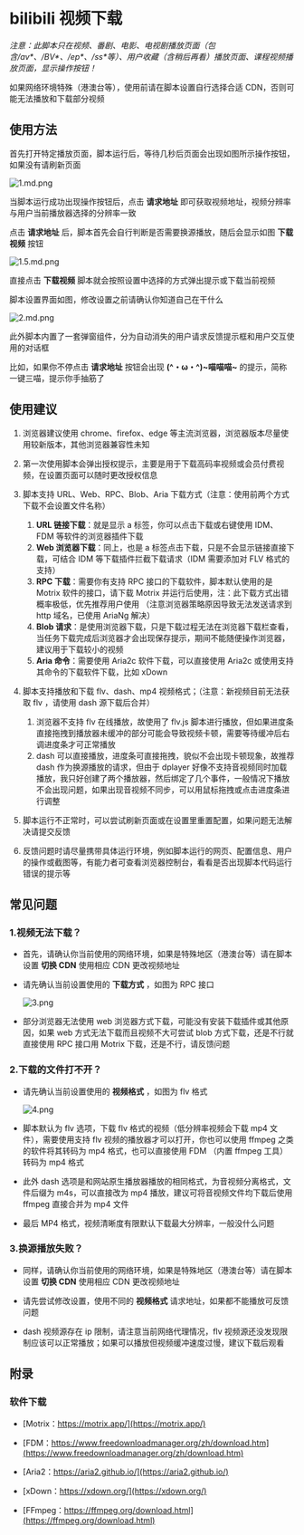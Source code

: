 # bilibili 视频下载

_注意：此脚本只在视频、番剧、电影、电视剧播放页面（包含/av\*、/BV\*、/ep\*、/ss\*等）、用户收藏（含稍后再看）播放页面、课程视频播放页面，显示操作按钮！_

如果网络环境特殊（港澳台等），使用前请在脚本设置自行选择合适 CDN，否则可能无法播放和下载部分视频

## 使用方法

首先打开特定播放页面，脚本运行后，等待几秒后页面会出现如图所示操作按钮，如果没有请刷新页面

![1.md.png](https://img.injahow.com/images/2021/08/20/1.md.png)

当脚本运行成功出现操作按钮后，点击 **请求地址** 即可获取视频地址，视频分辨率与用户当前播放器选择的分辨率一致

点击 **请求地址** 后，脚本首先会自行判断是否需要换源播放，随后会显示如图 **下载视频** 按钮

![1.5.md.png](https://img.injahow.com/images/2021/08/20/1.5.md.png)

直接点击 **下载视频** 脚本就会按照设置中选择的方式弹出提示或下载当前视频

脚本设置界面如图，修改设置之前请确认你知道自己在干什么

![2.md.png](https://img.injahow.com/images/2021/08/13/2.md.png)

此外脚本内置了一套弹窗组件，分为自动消失的用户请求反馈提示框和用户交互使用的对话框

比如，如果你不停点击 **请求地址** 按钮会出现 **(^・ω・^)~喵喵喵~** 的提示，简称一键三喵，提示你手抽筋了

## 使用建议

1. 浏览器建议使用 chrome、firefox、edge 等主流浏览器，浏览器版本尽量使用较新版本，其他浏览器兼容性未知

2. 第一次使用脚本会弹出授权提示，主要是用于下载高码率视频或会员付费视频，在设置页面可以随时更改授权信息

3. 脚本支持 URL、Web、RPC、Blob、Aria 下载方式（注意：使用前两个方式下载不会设置文件名称）

   1. **URL 链接下载**：就是显示 a 标签，你可以点击下载或右键使用 IDM、FDM 等软件的浏览器插件下载
   2. **Web 浏览器下载**：同上，也是 a 标签点击下载，只是不会显示链接直接下载，可结合 IDM 等下载插件拦截下载请求（IDM 需要添加对 FLV 格式的支持）
   3. **RPC 下载**：需要你有支持 RPC 接口的下载软件，脚本默认使用的是 Motrix 软件的接口，请下载 Motrix 并运行后使用，注：此下载方式出错概率极低，优先推荐用户使用 （注意浏览器策略原因导致无法发送请求到 http 域名，已使用 AriaNg 解决）
   4. **Blob 请求**：是使用浏览器下载，只是下载过程无法在浏览器下载栏查看，当任务下载完成后浏览器才会出现保存提示，期间不能随便操作浏览器，建议用于下载较小的视频
   5. **Aria 命令**：需要使用 Aria2c 软件下载，可以直接使用 Aria2c 或使用支持其命令的下载软件下载，比如 xDown

4. 脚本支持播放和下载 flv、dash、mp4 视频格式；（注意：新视频目前无法获取 flv ，请使用 dash 源下载后合并）

   1. 浏览器不支持 flv 在线播放，故使用了 flv.js 脚本进行播放，但如果进度条直接拖拽到播放器未缓冲的部分可能会导致视频卡顿，需要等待缓冲后右调进度条才可正常播放
   2. dash 可以直接播放，进度条可直接拖拽，貌似不会出现卡顿现象，故推荐 dash 作为换源播放的请求，但由于 dplayer 好像不支持音视频同时加载播放，我只好创建了两个播放器，然后绑定了几个事件，一般情况下播放不会出现问题，如果出现音视频不同步，可以用鼠标拖拽或点击进度条进行调整

5. 脚本运行不正常时，可以尝试刷新页面或在设置里重置配置，如果问题无法解决请提交反馈

6. 反馈问题时请尽量携带具体运行环境，例如脚本运行的网页、配置信息、用户的操作或截图等，有能力者可查看浏览器控制台，看看是否出现脚本代码运行错误的提示等

## 常见问题

### 1.视频无法下载？

- 首先，请确认你当前使用的网络环境，如果是特殊地区（港澳台等）请在脚本设置 **切换 CDN** 使用相应 CDN 更改视频地址

- 请先确认当前设置使用的 **下载方式** ，如图为 RPC 接口

  ![3.png](https://img.injahow.com/images/2021/08/13/3.png)

- 部分浏览器无法使用 web 浏览器方式下载，可能没有安装下载插件或其他原因，如果 web 方式无法下载而且视频不大可尝试 blob 方式下载，还是不行就直接使用 RPC 接口用 Motrix 下载，还是不行，请反馈问题

### 2.下载的文件打不开？

- 请先确认当前设置使用的 **视频格式** ，如图为 flv 格式

  ![4.png](https://img.injahow.com/images/2021/08/13/4.png)

- 脚本默认为 flv 选项，下载 flv 格式的视频（低分辨率视频会下载 mp4 文件），需要使用支持 flv 视频的播放器才可以打开，你也可以使用 ffmpeg 之类的软件将其转码为 mp4 格式，也可以直接使用 FDM （内置 ffmpeg 工具）转码为 mp4 格式

- 此外 dash 选项是和网站原生播放器播放的相同格式，为音视频分离格式，文件后缀为 m4s，可以直接改为 mp4 播放，建议可将音视频文件均下载后使用 ffmpeg 直接合并为 mp4 文件

- 最后 MP4 格式，视频清晰度有限默认下载最大分辨率，一般没什么问题

### 3.换源播放失败？

- 同样，请确认你当前使用的网络环境，如果是特殊地区（港澳台等）请在脚本设置 **切换 CDN** 使用相应 CDN 更改视频地址

- 请先尝试修改设置，使用不同的 **视频格式** 请求地址，如果都不能播放可反馈问题

- dash 视频源存在 ip 限制，请注意当前网络代理情况，flv 视频源还没发现限制应该可以正常播放；如果可以播放但视频缓冲速度过慢，建议下载后观看

## 附录

### 软件下载

- [Motrix：https://motrix.app/](https://motrix.app/)

- [FDM：https://www.freedownloadmanager.org/zh/download.htm](https://www.freedownloadmanager.org/zh/download.htm)

- [Aria2：https://aria2.github.io/](https://aria2.github.io/)

- [xDown：https://xdown.org/](https://xdown.org/)

- [FFmpeg：https://ffmpeg.org/download.html](https://ffmpeg.org/download.html)
